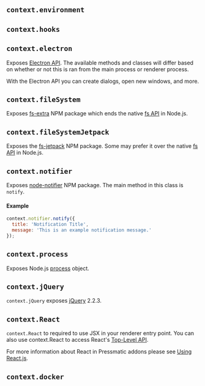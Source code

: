 ## ```context.environment```

## ```context.hooks```

## ```context.electron```

Exposes [Electron API](http://electron.atom.io/docs/api/). The available methods and classes will differ based on whether or not this is ran from the main process or renderer process.

With the Electron API you can create dialogs, open new windows, and more.

## ```context.fileSystem```

Exposes [fs-extra](https://www.npmjs.com/package/fs-extra) NPM package which ends the native [fs API](https://nodejs.org/api/fs.html) in Node.js.

## ```context.fileSystemJetpack```

Exposes the [fs-jetpack](https://www.npmjs.com/package/fs-jetpack) NPM package. Some may prefer it over the native [fs API](https://nodejs.org/api/fs.html) in Node.js.

## ```context.notifier```

Exposes [node-notifier](https://www.npmjs.com/package/node-notifier) NPM package. The main method in this class is ```notify```.

#### Example

```js
context.notifier.notify({
  title: 'Notification Title',
  message: 'This is an example notification message.'
});
```

## ```context.process```

Exposes Node.js [process](https://nodejs.org/api/process.html) object.

## ```context.jQuery```

```context.jQuery``` exposes [jQuery](http://api.jquery.com/) 2.2.3.

## ```context.React```

```context.React``` to required to use JSX in your renderer entry point. You can also use context.React to access React's [Top-Level API](http://facebook.github.io/react/docs/top-level-api.html).

For more information about React in Pressmatic addons please see [Using React.js](references/using_reactjs.md).

## ```context.docker```